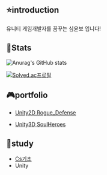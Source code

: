 <h2>⭐introduction</h2>
유니티 게임개발자를 꿈꾸는 심윤보 입니다!

<h2>📄Stats</h2>

![Anurag's GitHub stats](https://github-readme-stats.vercel.app/api?username=ybosim&show_icons=true&theme=dark)

[![Solved.ac프로필](http://mazassumnida.wtf/api/generate_badge?boj=syb0203)](https://solved.ac/syb0203)

<h2>🎮portfolio</h2>

- [Unity2D Rogue_Defense](https://github.com/YboSim/Rogue_Defense_Unity2D)

- [Unity3D SoulHeroes](https://github.com/YboSim/Soul_Heroes_Unity3D)

<h2>📖study</h2>

- [Cs기초](https://github.com/YboSim/Study)
- Unity
